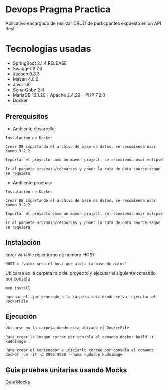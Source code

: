 # Devops Pragma Practica
Aplicativo encargado de realizar CRUD de particpantes expuesto en un API Rest.

# Tecnologias usadas
* SpringBoot 2.1.4.RELEASE
* Swagger 2.7.0
* Jacoco 0.8.3
* Maven 4.0.0
* Java 1.8
* SonarQube 2.4
* MariaDB 10.1.29 - Apache 2.4.29 - PHP 7.2.0
* Docker


## Prerequisitos
* Ambiente desarrollo:
```
Instalacion de Docker 
```
```
Crear DB importando el archivo de base de datos, se recomienda usar Xammp 3.2.2
```
```
Importar el proyecto como un maven project, se recomienda usar eclipse
```
```
Ir al paquete src/main/resources y poner la ruta de data source segun se requiera
```
* Ambiente pruebas:
```
Instalacion de Docker 
```
```
Crear DB importando el archivo de base de datos, se recomienda usar Xammp 3.2.2
```
```
Importar el proyecto como un maven project, se recomienda usar eclipse
```
```
Ir al paquete src/main/resources y poner la ruta de data source segun se requiera
```

## Instalación

crear variable de entorno de nombre HOST
```
HOST = 'valor sera el host que aloja la base de datos'
```
Ubicarse en la carpeta raiz del proyecto y ejecutar el siguiente comando por consola

```
mvn install
```
```
agregar el .jar generado a la carpeta raiz donde se va  ejecutar el DockerFile
```
## Ejecución
```
Ubicarse en la carpeta donde esta ubicado el DockerFile
```
```
Para crear la imagen correr por consola el comando docker build -t kudoimage .
```
```
Para crear el contenedor e iniciarlo corree por consola el comando docker run -it -p 8090:8090 --name kudoapp kudoimage
```
## Guia pruebas unitarias usando Mocks

[Guia Mocks](https://drive.google.com/open?id=12XvWdjHzYEiFR9Ezb6YFfu2ztcxZGYoi)
